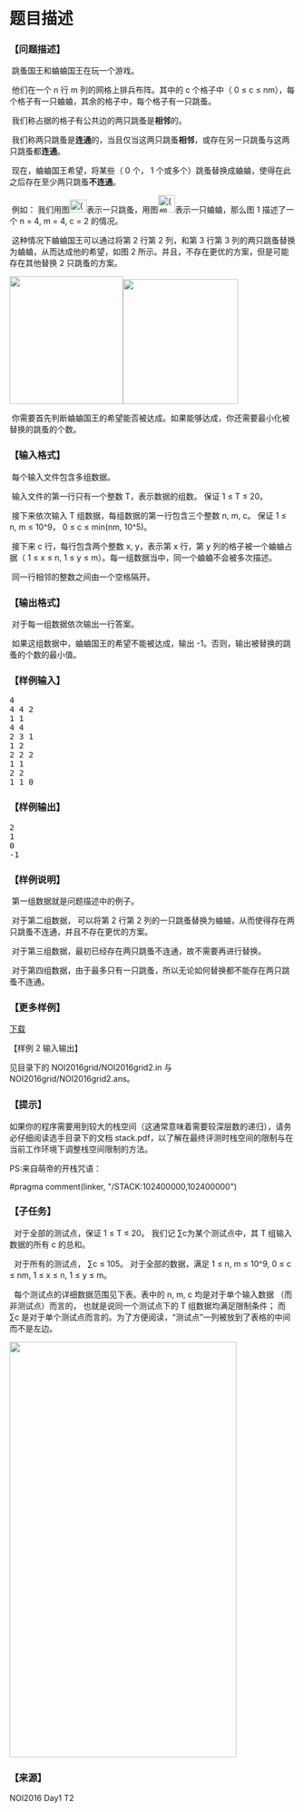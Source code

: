 # 题目描述


<h3>
【问题描述】
</h3>
<p>
 跳蚤国王和蛐蛐国王在玩一个游戏。
</p>
<p>
 他们在一个 n 行 m 列的网格上排兵布阵。其中的 c 个格子中（ 0 ≤ c ≤ nm），每个格子有一只蛐蛐，其余的格子中，每个格子有一只跳蚤。
</p>
<p>
 我们称占据的格子有公共边的两只跳蚤是<strong>相邻</strong>的。
</p>
<p>
 我们称两只跳蚤是<strong>连通</strong>的，当且仅当这两只跳蚤<strong>相邻</strong>，或存在另一只跳蚤与这两只跳蚤都<strong>连通</strong>。
</p>
<p>
 现在，蛐蛐国王希望，将某些（ 0 个， 1 个或多个）跳蚤替换成蛐蛐，使得在此之后存在至少两只跳蚤<strong>不连通</strong>。
</p>
<p>
 例如： 我们用图<img src="/upload/image/20160730/20160730111428_59973.png" alt="(跳蚤)" title="(跳蚤)" align="" height="23" width="30"/>表示一只跳蚤，用图<img src="/upload/image/20160730/20160730111629_39815.png" alt="(蝈蝈)" title="(蝈蝈)" align="" height="31" width="30"/>表示一只蛐蛐，那么图 1 描述了一个 n = 4, m = 4, c = 2 的情况。
</p>
<p>
 这种情况下蛐蛐国王可以通过将第 2 行第 2 列，和第 3 行第 3 列的两只跳蚤替换为蛐蛐，从而达成他的希望，如图 2 所示。并且，不存在更优的方案，但是可能存在其他替换 2 只跳蚤的方案。
</p>
<p>
<img src="/upload/image/20160730/20160730112619_41322.png" alt="" title="" align="" height="225" width="200"/><img src="/upload/image/20160730/20160730112634_97530.png" alt="" title="" align="" height="220" width="203"/> 
</p>
<p>
 你需要首先判断蛐蛐国王的希望能否被达成。如果能够达成，你还需要最小化被替换的跳蚤的个数。
</p>
<h3>
【输入格式】
</h3>
<p>
 每个输入文件包含多组数据。
</p>
<p>
 输入文件的第一行只有一个整数 T，表示数据的组数。 保证 1 ≤ T ≤ 20。
</p>
<p>
 接下来依次输入 T 组数据，每组数据的第一行包含三个整数 n, m, c。 保证 1 ≤ n, m ≤ 10^9， 0 ≤ c ≤ min(nm, 10^5)。
</p>
<p>
 接下来 c 行，每行包含两个整数 x, y，表示第 x 行，第 y 列的格子被一个蛐蛐占据（ 1 ≤ x ≤ n, 1 ≤ y ≤ m）。每一组数据当中，同一个蛐蛐不会被多次描述。
</p>
<p>
 同一行相邻的整数之间由一个空格隔开。
</p>
<h3>
【输出格式】
</h3>
<p>
 对于每一组数据依次输出一行答案。
</p>
<p>
 如果这组数据中，蛐蛐国王的希望不能被达成，输出 -1。否则，输出被替换的跳蚤的个数的最小值。
</p>
<h3>
【样例输入】
</h3>
<pre>4
4 4 2
1 1
4 4
2 3 1
1 2
2 2 2
1 1
2 2
1 1 0 
</pre>
<h3>
【样例输出】
</h3>
<pre>2
1
0
-1
</pre>
<h3>
【样例说明】
</h3>
<p>
 第一组数据就是问题描述中的例子。
</p>
<p>
 对于第二组数据， 可以将第 2 行第 2 列的一只跳蚤替换为蛐蛐，从而使得存在两只跳蚤不连通，并且不存在更优的方案。
</p>
<p>
 对于第三组数据，最初已经存在两只跳蚤不连通，故不需要再进行替换。
</p>
<p>
 对于第四组数据，由于最多只有一只跳蚤，所以无论如何替换都不能存在两只跳蚤不连通。
</p>
<h3>
【更多样例】
</h3>
<p>
<a href="http://pan.baidu.com/s/1bp5dJY3" target="_blank">下载</a> 
</p>
<p>
【样例 2 输入输出】
</p>
<p>
见目录下的 NOI2016grid/NOI2016grid2.in 与 NOI2016grid/NOI2016grid2.ans。
</p>
<h3>
【提示】
</h3>
<p>
如果你的程序需要用到较大的栈空间（这通常意味着需要较深层数的递归），请务必仔细阅读选手目录下的文档 stack.pdf，以了解在最终评测时栈空间的限制与在当前工作环境下调整栈空间限制的方法。
</p>
<p>
PS:来自萌帝的开栈咒语：
</p>
<p>
#pragma comment(linker, &#34;/STACK:102400000,102400000&#34;)
</p>
<h3>
【子任务】
</h3>
<p>
  对于全部的测试点，保证 1 ≤ T ≤ 20。 我们记 ∑c为某个测试点中，其 T 组输入数据的所有 c 的总和。
</p>
<p>
  对于所有的测试点， ∑c ≤ 105。 对于全部的数据，满足 1 ≤ n, m ≤ 10^9, 0 ≤ c ≤ nm, 1 ≤ x ≤ n, 1 ≤ y ≤ m。
</p>
<p>
  每个测试点的详细数据范围见下表。表中的 n, m, c 均是对于单个输入数据 （而非测试点）而言的， 也就是说同一个测试点下的 T 组数据均满足限制条件； 而 ∑c 是对于单个测试点而言的。为了方便阅读，“测试点”一列被放到了表格的中间而不是左边。
</p>
<p>
<img src="/upload/image/20160730/20160730214827_74746.png" alt="" title="" align="" height="732" width="400"/> 
</p>
<h3>
【来源】
</h3>
<p>
NOI2016 Day1 T2
</p>
